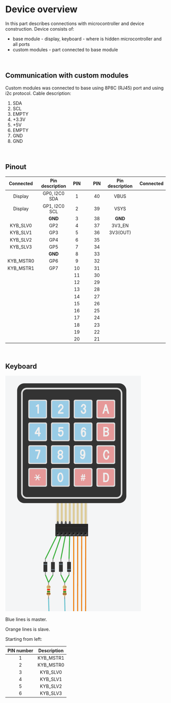 # Device overview

In this part describes connections with microcontroller and device construction. Device consists of:

- base module - display, keyboard - where is hidden microcontroller and all ports
- custom modules - part connected to base module

&nbsp;

## Communication with custom modules

Custom modules was connected to base using 8P8C (RJ45) port and using i2c protocol.
Cable description:

1. SDA
2. SCL
3. EMPTY
4. +3.3V
5. +5V
6. EMPTY
7. GND
8. GND

&nbsp;

## Pinout

| Connected | Pin description | PIN | &nbsp;&nbsp;&nbsp; | PIN | Pin description | Connected |
|:---------:|:---------------:|:---:|--------------------|:---:|:---------------:|:---------:|
|  Display  |  GP0, I2C0 SDA  |  1  |                    | 40  |      VBUS       |           |
|  Display  |  GP1, I2C0 SCL  |  2  |                    | 39  |      VSYS       |           |
|           |     **GND**     |  3  |                    | 38  |     **GND**     |           |
| KYB_SLV0  |       GP2       |  4  |                    | 37  |     3V3_EN      |           |
| KYB_SLV1  |       GP3       |  5  |                    | 36  |    3V3(OUT)     |           |
| KYB_SLV2  |       GP4       |  6  |                    | 35  |                 |           |
| KYB_SLV3  |       GP5       |  7  |                    | 34  |                 |           |
|           |     **GND**     |  8  |                    | 33  |                 |           |
| KYB_MSTR0 |       GP6       |  9  |                    | 32  |                 |           |
| KYB_MSTR1 |       GP7       | 10  |                    | 31  |                 |           |
|           |                 | 11  |                    | 30  |                 |           |
|           |                 | 12  |                    | 29  |                 |           |
|           |                 | 13  |                    | 28  |                 |           |
|           |                 | 14  |                    | 27  |                 |           |
|           |                 | 15  |                    | 26  |                 |           |
|           |                 | 16  |                    | 25  |                 |           |
|           |                 | 17  |                    | 24  |                 |           |
|           |                 | 18  |                    | 23  |                 |           |
|           |                 | 19  |                    | 22  |                 |           |
|           |                 | 20  |                    | 21  |                 |           |

&nbsp;

## Keyboard

![img_1.png](img/img_1.png)

Blue lines is master.

Orange lines is slave.

Starting from left:

| PIN number | Description |
|:----------:|:-----------:|
|     1      |  KYB_MSTR1  |
|     2      |  KYB_MSTR0  |
|     3      |  KYB_SLV0   |
|     4      |  KYB_SLV1   |
|     5      |  KYB_SLV2   |
|     6      |  KYB_SLV3   |
